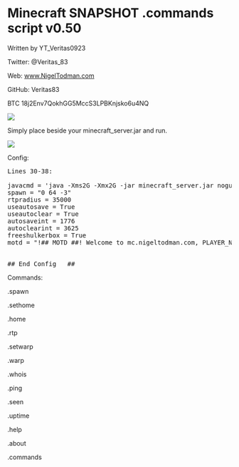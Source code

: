 # Minecraft SNAPSHOT .commands script v0.50

Written by YT_Veritas0923             

Twitter: @Veritas_83                  

Web: www.NigelTodman.com              

GitHub: Veritas83                     

BTC 18j2Env7QokhGG5MccS3LPBKnjsko6u4NQ

<img src="https://i.gyazo.com/0f5d52f6c8347699f141e7454b0bede4.png">


Simply place beside your minecraft_server.jar and run.

<img src="https://i.gyazo.com/3bdb0758d6e0bcb9f6bc2bdcd8484f1d.png">

Config:
<pre>
Lines 30-38:

javacmd = 'java -Xms2G -Xmx2G -jar minecraft_server.jar nogui' # Java command line to start Minecraft Server jar, Must use nogui
spawn = "0 64 -3"  																						 # WorldSpawn Coordinates
rtpradius = 35000  																						 # Random Teleport radius (-35000,35000)
useautosave = True 																						 # Use Autosave?
useautoclear = True 																					 # Use Autoclear?
autosaveint = 1776																					   # Autosave Interval in seconds
autoclearint = 3625																					   # Autoclear Interval in seconds
freeshulkerbox = True																					 # Gives new players a shulker box on their first connect
motd = "!## MOTD ##! Welcome to mc.nigeltodman.com, PLAYER_NAME! See our custom commands and their usage with '.help' * March Gamerules: keepInventory:Off mobGriefing:On Difficulty:Hard"
																					   									 # Message of the Day notes:
																					   									 # PLAYER_NAME is replaced with connecting player.
## End Config   ##												   									 # 'Welcome to' is replaced by 'Welcome back to' for returning players.
</pre>

Commands:


.spawn

.sethome

.home

.rtp

.setwarp

.warp

.whois

.ping

.seen

.uptime

.help

.about

.commands
